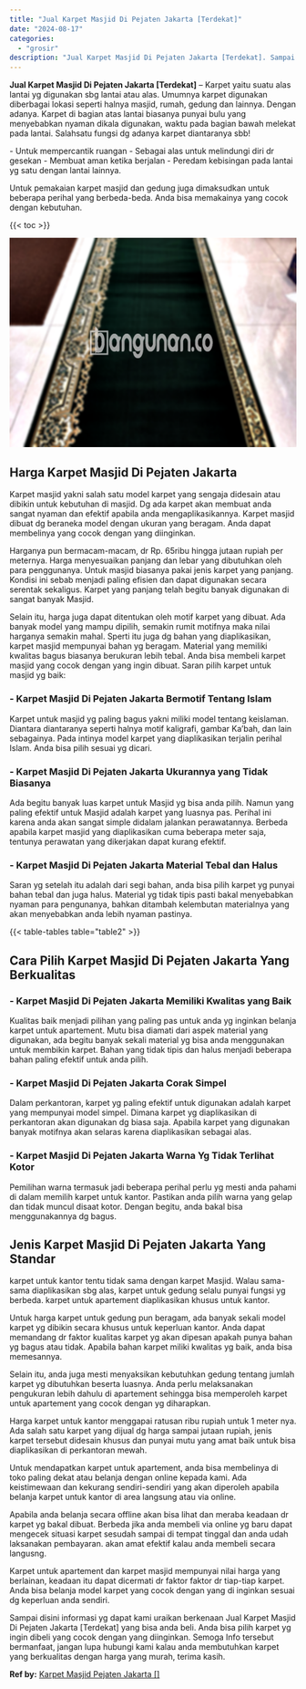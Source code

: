 ```yaml
---
title: "Jual Karpet Masjid Di Pejaten Jakarta [Terdekat]"
date: "2024-08-17"
categories: 
  - "grosir"
description: "Jual Karpet Masjid Di Pejaten Jakarta [Terdekat]. Sampai disini informasi yg dapat kami uraikan berkenaan Jual Karpet Masjid Di Pejaten Jakarta [Terdekat]..."
---
```


**Jual Karpet Masjid Di Pejaten Jakarta \[Terdekat\]** – Karpet yaitu suatu alas lantai yg digunakan sbg lantai atau alas. Umumnya karpet digunakan diberbagai lokasi seperti halnya masjid, rumah, gedung dan lainnya. Dengan adanya. Karpet di bagian atas lantai biasanya punyai bulu yang menyebabkan nyaman dikala digunakan, waktu pada bagian bawah melekat pada lantai. Salahsatu fungsi dg adanya karpet diantaranya sbb!

\- Untuk mempercantik ruangan - Sebagai alas untuk melindungi diri dr gesekan - Membuat aman ketika berjalan - Peredam kebisingan pada lantai yg satu dengan lantai lainnya.

Untuk pemakaian karpet masjid dan gedung juga dimaksudkan untuk beberapa perihal yang berbeda-beda. Anda bisa memakainya yang cocok dengan kebutuhan.

{{< toc >}}

![Jual Karpet Masjid Di Pejaten Jakarta [Terdekat]](/images/grosir-karpet-murah-77.png)

## Harga Karpet Masjid Di Pejaten Jakarta

Karpet masjid yakni salah satu model karpet yang sengaja didesain atau dibikin untuk kebutuhan di masjid. Dg ada karpet akan membuat anda sangat nyaman dan efektif apabila anda mengaplikasikannya. Karpet masjid dibuat dg beraneka model dengan ukuran yang beragam. Anda dapat membelinya yang cocok dengan yang diinginkan.

Harganya pun bermacam-macam, dr Rp. 65ribu hingga jutaan rupiah per meternya. Harga menyesuaikan panjang dan lebar yang dibutuhkan oleh para penggunanya. Untuk masjid biasanya pakai jenis karpet yang panjang. Kondisi ini sebab menjadi paling efisien dan dapat digunakan secara serentak sekaligus. Karpet yang panjang telah begitu banyak digunakan di sangat banyak Masjid.

Selain itu, harga juga dapat ditentukan oleh motif karpet yang dibuat. Ada banyak model yang mampu dipilih, semakin rumit motifnya maka nilai harganya semakin mahal. Sperti itu juga dg bahan yang diaplikasikan, karpet masjid mempunyai bahan yg beragam. Material yang memiliki kwalitas bagus biasanya berukuran lebih tebal. Anda bisa membeli karpet masjid yang cocok dengan yang ingin dibuat. Saran pilih karpet untuk masjid yg baik:

### \- Karpet Masjid Di Pejaten Jakarta Bermotif Tentang Islam

Karpet untuk masjid yg paling bagus yakni miliki model tentang keislaman. Diantara diantaranya seperti halnya motif kaligrafi, gambar Ka’bah, dan lain sebagainya. Pada intinya model karpet yang diaplikasikan terjalin perihal Islam. Anda bisa pilih sesuai yg dicari.

### \- Karpet Masjid Di Pejaten Jakarta Ukurannya yang Tidak Biasanya

Ada begitu banyak luas karpet untuk Masjid yg bisa anda pilih. Namun yang paling efektif untuk Masjid adalah karpet yang luasnya pas. Perihal ini karena anda akan sangat simple didalam jalankan perawatannya. Berbeda apabila karpet masjid yang diaplikasikan cuma beberapa meter saja, tentunya perawatan yang dikerjakan dapat kurang efektif.

### \- Karpet Masjid Di Pejaten Jakarta Material Tebal dan Halus

Saran yg setelah itu adalah dari segi bahan, anda bisa pilih karpet yg punyai bahan tebal dan juga halus. Material yg tidak tipis pasti bakal menyebabkan nyaman para pengunanya, bahkan ditambah kelembutan materialnya yang akan menyebabkan anda lebih nyaman pastinya.

{{< table-tables table="table2" >}}

## Cara Pilih Karpet Masjid Di Pejaten Jakarta Yang Berkualitas

### \- Karpet Masjid Di Pejaten Jakarta Memiliki Kwalitas yang Baik

Kualitas baik menjadi pilihan yang paling pas untuk anda yg inginkan belanja karpet untuk apartement. Mutu bisa diamati dari aspek material yang digunakan, ada begitu banyak sekali material yg bisa anda menggunakan untuk membikin karpet. Bahan yang tidak tipis dan halus menjadi beberapa bahan paling efektif untuk anda pilih.

### \- Karpet Masjid Di Pejaten Jakarta Corak Simpel

Dalam perkantoran, karpet yg paling efektif untuk digunakan adalah karpet yang mempunyai model simpel. Dimana karpet yg diaplikasikan di perkantoran akan digunakan dg biasa saja. Apabila karpet yang digunakan banyak motifnya akan selaras karena diaplikasikan sebagai alas.

### \- Karpet Masjid Di Pejaten Jakarta Warna Yg Tidak Terlihat Kotor

Pemilihan warna termasuk jadi beberapa perihal perlu yg mesti anda pahami di dalam memilih karpet untuk kantor. Pastikan anda pilih warna yang gelap dan tidak muncul disaat kotor. Dengan begitu, anda bakal bisa menggunakannya dg bagus.

## Jenis Karpet Masjid Di Pejaten Jakarta Yang Standar

karpet untuk kantor tentu tidak sama dengan karpet Masjid. Walau sama-sama diaplikasikan sbg alas, karpet untuk gedung selalu punyai fungsi yg berbeda. karpet untuk apartement diaplikasikan khusus untuk kantor.

Untuk harga karpet untuk gedung pun beragam, ada banyak sekali model karpet yg dibikin secara khusus untuk keperluan kantor. Anda dapat memandang dr faktor kualitas karpet yg akan dipesan apakah punya bahan yg bagus atau tidak. Apabila bahan karpet miliki kwalitas yg baik, anda bisa memesannya.

Selain itu, anda juga mesti menyaksikan kebutuhkan gedung tentang jumlah karpet yg dibutuhkan beserta luasnya. Anda perlu melaksanakan pengukuran lebih dahulu di apartement sehingga bisa memperoleh karpet untuk apartement yang cocok dengan yg diharapkan.

Harga karpet untuk kantor menggapai ratusan ribu rupiah untuk 1 meter nya. Ada salah satu karpet yang dijual dg harga sampai jutaan rupiah, jenis karpet tersebut didesain khusus dan punyai mutu yang amat baik untuk bisa diaplikasikan di perkantoran mewah.

Untuk mendapatkan karpet untuk apartement, anda bisa membelinya di toko paling dekat atau belanja dengan online kepada kami. Ada keistimewaan dan kekurang sendiri-sendiri yang akan diperoleh apabila belanja karpet untuk kantor di area langsung atau via online.

Apabila anda belanja secara offline akan bisa lihat dan meraba keadaan dr karpet yg bakal dibuat. Berbeda jika anda membeli via online yg baru dapat mengecek situasi karpet sesudah sampai di tempat tinggal dan anda udah laksanakan pembayaran. akan amat efektif kalau anda membeli secara langusng.

Karpet untuk apartement dan karpet masjid mempunyai nilai harga yang berlainan, keadaan itu dapat dicermati dr faktor faktor dr tiap-tiap karpet. Anda bisa belanja model karpet yang cocok dengan yang di inginkan sesuai dg keperluan anda sendiri.

Sampai disini informasi yg dapat kami uraikan berkenaan Jual Karpet Masjid Di Pejaten Jakarta \[Terdekat\] yang bisa anda beli. Anda bisa pilih karpet yg ingin dibeli yang cocok dengan yang diinginkan. Semoga Info tersebut bermanfaat, jangan lupa hubungi kami kalau anda membutuhkan karpet yang berkualitas dengan harga yang murah, terima kasih.

**Ref by:**  [Karpet Masjid Pejaten Jakarta []](https://id.wikipedia.org/wiki/Karpet)
